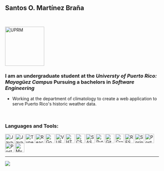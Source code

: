 ## Santos O. Martínez Braña

<br>

[<img alt="UPRM" height="128px" src="https://user-images.githubusercontent.com/60373473/75589685-d0ca6f80-5a51-11ea-84c5-1aa89821bf4a.png"/>][uprm]

### I am an undergraduate student at the _Universty of Puerto Rico: Mayagüez Campus_ Pursuing a bachelors in _Software Engineering_

- Working at the department of climatology to create a web application to serve Puerto Rico's historic weather data.

<br>

### Languages and Tools:

<img align="left" alt="Java" height="30px" src="https://external-content.duckduckgo.com/iu/?u=http%3A%2F%2Fcdn.wccftech.com%2Fwp-content%2Fuploads%2F2015%2F07%2FJAVA-ICON.png&f=1&nofb=1"/>

<img align="left" alt="JavaScript" height="30px" src="https://external-content.duckduckgo.com/iu/?u=https%3A%2F%2Fupload.wikimedia.org%2Fwikipedia%2Fcommons%2Fthumb%2F9%2F99%2FUnofficial_JavaScript_logo_2.svg%2F1200px-Unofficial_JavaScript_logo_2.svg.png&f=1&nofb=1"/>

<img align="left" alt="TypeScript" height="30px" src="https://external-content.duckduckgo.com/iu/?u=https%3A%2F%2Fraw.githubusercontent.com%2Fremojansen%2Flogo.ts%2Fmaster%2Fts.png&f=1&nofb=1"/>

<img align="left" alt="React" height="30px" src="https://external-content.duckduckgo.com/iu/?u=https%3A%2F%2Fcertifydtechnologies.com%2Ftemplates%2Ffront%2Fassets%2Fimages%2Flogos%2Freact_js.png&f=1&nofb=1"/>

<img align="left" alt="Google Maps Api" height="30px" src="https://external-content.duckduckgo.com/iu/?u=https%3A%2F%2Fstorage.googleapis.com%2Fgweb-uniblog-publish-prod%2Fimages%2FMaps_logo.max-2800x2800.png&f=1&nofb=1"/>

<img align="left" alt="VUE" height="30px" src="https://external-content.duckduckgo.com/iu/?u=https%3A%2F%2Fupload.wikimedia.org%2Fwikipedia%2Fcommons%2Fthumb%2F9%2F95%2FVue.js_Logo_2.svg%2F1200px-Vue.js_Logo_2.svg.png&f=1&nofb=1"/>

<img align="left" alt="HTML" height="30px" src="https://external-content.duckduckgo.com/iu/?u=http%3A%2F%2Fwww.w3.org%2Fhtml%2Flogo%2Fdownloads%2FHTML5_Logo_512.png&f=1&nofb=1"/>

<img align="left" alt="CSS" height="30px" src="https://external-content.duckduckgo.com/iu/?u=https%3A%2F%2Fwww.logolynx.com%2Fimages%2Flogolynx%2F8c%2F8cdf4c047e99f7389e76aa4e2e7e2803.png&f=1&nofb=1"/>

<img align="left" alt="SASS" height="30px" src="https://external-content.duckduckgo.com/iu/?u=https%3A%2F%2Fpressupinc.com%2Fwp-content%2Fuploads%2F2014%2F03%2Fsass-logo.png&f=1&nofb=1"/>

<img align="left" alt="Python" height="28px" src="https://external-content.duckduckgo.com/iu/?u=http%3A%2F%2Fwww.trytoprogram.com%2Fimages%2Fpython_logo.png&f=1&nofb=1"/>

<img align="left" alt="GitHub" height="30px" src="https://external-content.duckduckgo.com/iu/?u=https%3A%2F%2Fyt3.ggpht.com%2F-3BKTe8YFlbA%2FAAAAAAAAAAI%2FAAAAAAAAAAA%2Fad0jqQ4IkGE%2Fs900-c-k-no-mo-rj-c0xffffff%2Fphoto.jpg&f=1&nofb=1"/>

<img align="left" alt="GraphQL" height="28px" src="https://external-content.duckduckgo.com/iu/?u=https%3A%2F%2Fwww.abhaybhargav.com%2Fcontent%2Fimages%2F2019%2F02%2FGraphQL_Logo.svg.png&f=1&nofb=1"/>

<img align="left" alt="REST" height="30px" src="https://external-content.duckduckgo.com/iu/?u=https%3A%2F%2Fachievement-images.teamtreehouse.com%2Fbadges_REST_API_Express_Stage1.png&f=1&nofb=1"/>

<img align="left" alt="Spring Boot" height="30px" src="https://external-content.duckduckgo.com/iu/?u=http%3A%2F%2Fcoderscampus.com%2Fwp-content%2Fuploads%2F2016%2F06%2Fspring-boot-project-logo.png&f=1&nofb=1"/>

<img align="left" alt="PostgreSQL" height="30px" src="https://external-content.duckduckgo.com/iu/?u=http%3A%2F%2Fchrisstump.online%2Fwp-content%2Fuploads%2F2016%2F04%2Fpostgres.png&f=1&nofb=1"/>

<img align="left" alt="PostGIS" height="30px" src="https://external-content.duckduckgo.com/iu/?u=http%3A%2F%2Fwww.postgis.us%2Fpresentations%2Fimages%2Fpostgis-logo.png&f=1&nofb=1"/>


<img align="center" alt="MySQL" height="30px" src="https://external-content.duckduckgo.com/iu/?u=http%3A%2F%2Fbgasparotto.com%2Fwp-content%2Fuploads%2F2015%2F05%2Fmysql-logo.png&f=1&nofb=1"/>

<br>

---

[<img src="https://github-readme-stats.vercel.app/api?username=SantosOMartinez&hide=stars,prs&count_private=true&show_icons=true&theme=onedark&include_all_commits=true"/>][stats]

[uprm]: https://www.uprm.edu/portada/
[stats]: https://github.com/anuraghazra/github-readme-stats
